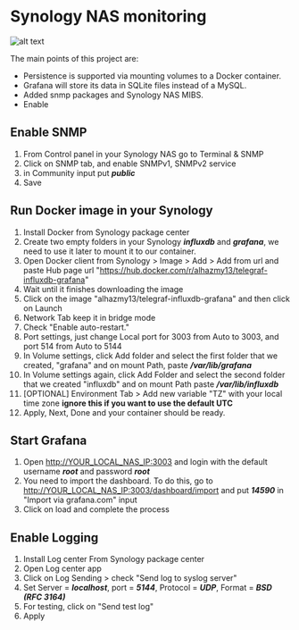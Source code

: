 # Synology NAS monitoring

![alt text](https://github.com/alhazmy13/Synology-NAS-monitoring/blob/master/dashboard.png)

The main points of this project are:

* Persistence is supported via mounting volumes to a Docker container.
* Grafana will store its data in SQLite files instead of a MySQL.
* Added snmp packages and Synology NAS MIBS.
* Enable 

## Enable SNMP
1. From Control panel in your Synology NAS go to Terminal & SNMP
2. Click on SNMP tab, and enable SNMPv1, SNMPv2 service
3. in Community input put ***public***
4. Save

## Run Docker image in your Synology

1. Install Docker from Synology package center
2. Create two empty folders in your Synology ***influxdb*** and ***grafana***, we need to use it later to mount it to our container.
3. Open Docker client from Synology > Image > Add > Add from url and paste Hub page url "https://hub.docker.com/r/alhazmy13/telegraf-influxdb-grafana"
4. Wait until it finishes downloading the image
5. Click on the image "alhazmy13/telegraf-influxdb-grafana" and then click on Launch
6. Network Tab keep it in bridge mode 
7. Check "Enable auto-restart."
8. Port settings, just change Local port for 3003 from Auto to 3003, and port 514 from Auto to 5144
9. In Volume settings, click Add folder and select the first folder that we created, "grafana" and on mount Path, paste ***/var/lib/grafana***
10. In Volume settings again, click Add Folder and select the second folder that we created "influxdb" and on mount Path paste ***/var/lib/influxdb***
12. [OPTIONAL] Environment Tab > Add new variable "TZ" with your local time zone **ignore this if you want to use the default UTC**
14. Apply, Next, Done and your container should be ready.

## Start Grafana

1. Open [http://YOUR_LOCAL_NAS_IP:3003](http://YOUR_LOCAL_NAS_IP:3003) and login with the default username ***root*** and password ***root***
2. You need to import the dashboard. To do this, go to [http://YOUR_LOCAL_NAS_IP:3003/dashboard/import](http://YOUR_LOCAL_NAS_IP:3003/dashboard/import) and put ***14590*** in "Import via grafana.com" input
3. Click on load and complete the process

## Enable Logging
1. Install Log center From Synology package center
2. Open Log center app
3. Click on Log Sending > check "Send log to syslog server"
3. Set Server = ***localhost***,  port = ***5144***, Protocol = ***UDP***, Format = ***BSD (RFC 3164)***
4. For testing, click on "Send test log" 
4. Apply
